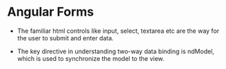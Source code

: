 # Angular Forms
- The familiar html controls like input, select, textarea etc are the way for the user to submit and enter data. 

- The key directive in understanding two-way data binding is ndModel, which is used to synchronize the model to the view. 
